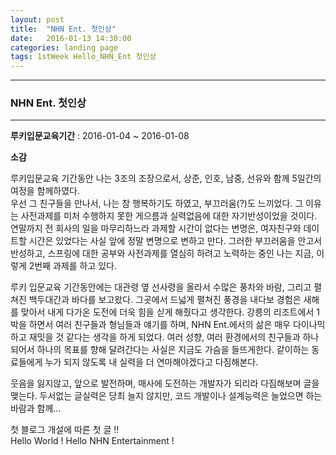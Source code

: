 ```yaml
---
layout: post
title:  "NHN Ent. 첫인상"
date:   2016-01-13 14:30:00
categories: landing page
tags: 1stWeek Hello_NHN_Ent 첫인상 
---
```

<html>
<head>

</head>
<body>
<hr/>
<h3>NHN Ent. 첫인상</h3>
<hr/>
<label><b>루키입문교육기간</b> : </label><span>2016-01-04 ~ 2016-01-08</span>
<p/>
<label><b>소감</b></label>
<div>
 루키입문교육 기간동안 나는 3조의 조장으로서, 상준, 인호, 남중, 선유와 함께 5일간의 여정을 함께하였다.<br/>
우선 그 친구들을 만나서, 나는 참 행복하기도 하였고, 부끄러움(?)도 느끼었다. 그 이유는 사전과제를 미처 수행하지 못한 게으름과 실력없음에 대한 자기반성이었을 것이다. 연말까지 전 회사의 일을 마무리하느라 과제할 시간이 없다는 변명은, 여자친구와 데이트할 시간은 있었다는 사실 앞에 정말 변명으로 변하고 만다. 그러한 부끄러움을 안고서 반성하고, 스프링에 대한 공부와 사전과제를 열심히 하려고 노력하는 중인 나는 지금, 이렇게 2번째 과제를 하고 있다.
<p/>
 루키 입문교육 기간동안에는 대관령 옆 선사령을 올라서 수많은 풍차와 바람, 그리고 펼쳐진 백두대간과 바다를 보고왔다. 그곳에서 드넓게 펼쳐진 풍경을 내다보 경험은 새해를 맞아서 내게 다가온 도전에 더욱 힘을 싣게 해줬다고 생각한다. 강릉의 리조트에서 1박을 하면서 여러 친구들과 형님들과 얘기를 하며, NHN Ent.에서의 삶은 매우 다이나믹하고 재밋을 것 같다는 생각을 하게 되었다. 여러 성향, 여러 환경에서의 친구들과 하나되어서 하나의 목표를 향해 달려간다는 사실은 지금도 가슴을 들뜨게한다. 같이하는 동료들에게 누가 되지 않도록 내 실력을 더 연마해야겠다고 다짐해본다.
<p/>
 웃음을 잃지않고, 앞으로 발전하며, 매사에 도전하는 개발자가 되리라 다짐해보며 글을 맺는다. 두서없는 글실력은 당최 늘지 않지만, 코드 개발이나 설계능력은 늘었으면 하는 바람과 함께...
</div>

첫 블로그 개설에 따른 첫 글 !!<br/>
Hello World ! Hello NHN Entertainment !
</body>
</html>